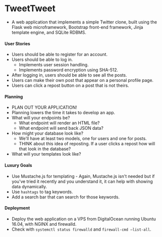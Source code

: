 TweetTweet
==========
* A web application that implements a simple Twitter clone, built using the Flask web microframework, Bootstrap front-end framework, Jinja template engine, and SQLite RDBMS.

#### User Stories
* Users should be able to register for an account.
* Users should be able to log in.
	* Implements user session handling.
	* Implements password encryption using SHA-512.
* After logging in, users should be able to see all the posts.
* Users can make their own post that appear on a personal profile page.
* Users can click a repost button on a post that is not theirs. 

#### Planning
* PLAN OUT YOUR APPLICATION!
* Planning lowers the time it takes to develop an app. 
* What will your endpoints be?
	* What endpoint will render an HTML file?
	* What endpoint will send back JSON data?
* How might your database look like?
	* We'll have at least two models, one for users and one for posts.
	* THINK about this idea of reposting. If a user clicks a repost how will that look in the database? 
* What will your templates look like?

#### Luxury Goals
* Use Mustache.js for templating - Again, Mustache.js isn't needed but if you've tried it recently and you understand it, it can help with showing data dynamically.
* Use `hashtags` to tag keywords.
* Add a search bar that can search for those keywords.

#### Deployment
* Deploy the web application on a VPS from DigitalOcean running Ubuntu 16.04, with NGINX and firewalld.
* Check with `systemctl status firewalld` and `firewall-cmd —list-all`.
